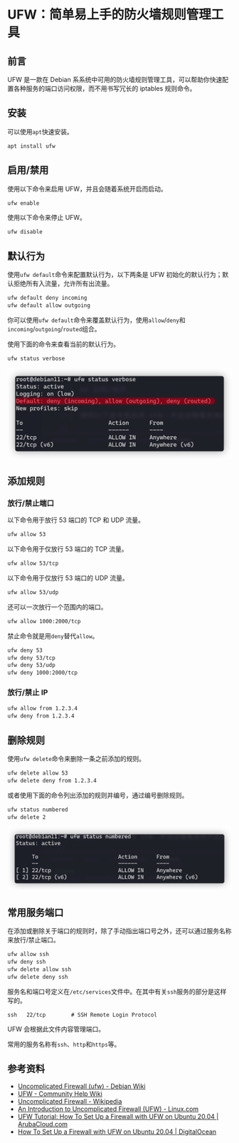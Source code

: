 # UFW：简单易上手的防火墙规则管理工具

## 前言

UFW 是一款在 Debian 系系统中可用的防火墙规则管理工具，可以帮助你快速配置各种服务的端口访问权限，而不用书写冗长的 iptables 规则命令。

## 安装

可以使用`apt`快速安装。

```bash
apt install ufw
```

## 启用/禁用

使用以下命令来启用 UFW，并且会随着系统开启而启动。

```bash
ufw enable
```

使用以下命令来停止 UFW。

```bash
ufw disable
```

## 默认行为

使用`ufw default`命令来配置默认行为，以下两条是 UFW 初始化的默认行为；默认拒绝所有入流量，允许所有出流量。

```bash
ufw default deny incoming
ufw default allow outgoing
```

你可以使用`ufw default`命令来覆盖默认行为，使用`allow`/`deny`和`incoming`/`outgoing`/`routed`组合。

使用下面的命令来查看当前的默认行为。

```bash
ufw status verbose
```

![image-20211231173659554](2021-12-31-ufw-a-easy-to-use-firewall-rules-management-tool.assets/image-20211231173659554.png)

## 添加规则

### 放行/禁止端口

以下命令用于放行 53 端口的 TCP 和 UDP 流量。

```bash
ufw allow 53
```

以下命令用于仅放行 53 端口的 TCP 流量。

```bash
ufw allow 53/tcp
```

以下命令用于仅放行 53 端口的 UDP 流量。

```bash
ufw allow 53/udp
```

还可以一次放行一个范围内的端口。

```bash
ufw allow 1000:2000/tcp
```

禁止命令就是用`deny`替代`allow`。

```bash
ufw deny 53
ufw deny 53/tcp
ufw deny 53/udp
ufw deny 1000:2000/tcp
```

### 放行/禁止 IP

```bash
ufw allow from 1.2.3.4
ufw deny from 1.2.3.4
```

## 删除规则

使用`ufw delete`命令来删除一条之前添加的规则。

```bash
ufw delete allow 53
ufw delete deny from 1.2.3.4
```

或者使用下面的命令列出添加的规则并编号，通过编号删除规则。

```bash
ufw status numbered
ufw delete 2
```

![image-20211231173743883](2021-12-31-ufw-a-easy-to-use-firewall-rules-management-tool.assets/image-20211231173743883.png)

## 常用服务端口

在添加或删除关于端口的规则时，除了手动指出端口号之外，还可以通过服务名称来放行/禁止端口。

```bash
ufw allow ssh
ufw deny ssh
ufw delete allow ssh
ufw delete deny ssh
```

服务名和端口号定义在`/etc/services`文件中。在其中有关`ssh`服务的部分是这样写的。

```text
ssh   22/tcp        # SSH Remote Login Protocol
```

UFW 会根据此文件内容管理端口。

常用的服务名称有`ssh`、`http`和`https`等。

## 参考资料

- [Uncomplicated Firewall (ufw) - Debian Wiki](https://wiki.debian.org/Uncomplicated%20Firewall%20%28ufw%29)
- [UFW - Community Help Wiki](https://help.ubuntu.com/community/UFW)
- [Uncomplicated Firewall - Wikipedia](https://en.wikipedia.org/wiki/Uncomplicated_Firewall)
- [An Introduction to Uncomplicated Firewall (UFW) - Linux.com](https://www.linux.com/training-tutorials/introduction-uncomplicated-firewall-ufw/)
- [UFW Tutorial: How To Set Up a Firewall with UFW on Ubuntu 20.04 | ArubaCloud.com](https://www.arubacloud.com/tutorial/how-to-set-up-and-configure-ufw-firewall-on-ubuntu-20-04.aspx)
- [How To Set Up a Firewall with UFW on Ubuntu 20.04 | DigitalOcean](https://www.digitalocean.com/community/tutorials/how-to-set-up-a-firewall-with-ufw-on-ubuntu-20-04)
